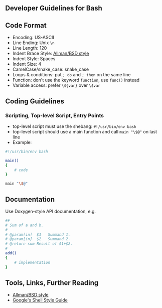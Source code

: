 ## Developer Guidelines for Bash

## Code Format

* Encoding: US-ASCII
* Line Ending: Unix `\n`
* Line Length: 120
* Indent Brace Style: [Allman/BSD style](https://en.wikipedia.org/wiki/Indent_style#Allman_style)
* Indent Style: Spaces
* Indent Size: 4
* CamelCase/snake_case: snake_case
* Loops & conditions: put `; do` and `; then` on the same line
* Function: don't use the keyword `function`, use `func()` instead
* Variable access: prefer `\${var}` over `\$var`

## Coding Guidelines

### Scripting, Top-level Script, Entry Points

* top-level script must use the shebang: `#!/usr/bin/env bash`
* top-level script should use a main function and call `main "\$@"` on last line
* Example:

```bash
#!/usr/bin/env bash

main()
{
    # code
}

main "\$@"
```

## Documentation

Use Doxygen-style API documentation, e.g.

```bash
##
# Sum of a and b.
#
# @param[in]  $1   Summand 1.
# @param[in]  $2   Summand 2.
# @return sum Result of $1+$2.
#
add()
{
    # implementation
}
```


## Tools, Links, Further Reading

* [Allman/BSD style](https://en.wikipedia.org/wiki/Indent_style#Allman_style)
* [Google's Shell Style Guide](https://google.github.io/styleguide/shell.xml)
